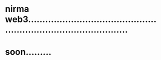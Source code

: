 # nirma web3........................................................................................
# soon.........
